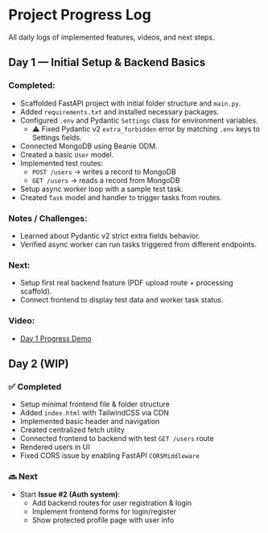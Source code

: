 # Project Progress Log

All daily logs of implemented features, videos, and next steps.

## Day 1 — Initial Setup & Backend Basics

### Completed:

- Scaffolded FastAPI project with initial folder structure and `main.py`.
- Added `requirements.txt` and installed necessary packages.
- Configured `.env` and Pydantic `Settings` class for environment variables.
  - ⚠️ Fixed Pydantic v2 `extra_forbidden` error by matching `.env` keys to Settings fields.
- Connected MongoDB using Beanie ODM.
- Created a basic `User` model.
- Implemented test routes:
  - `POST /users` → writes a record to MongoDB
  - `GET /users` → reads a record from MongoDB
- Setup async worker loop with a sample test task.
- Created `Task` model and handler to trigger tasks from routes.

### Notes / Challenges:

- Learned about Pydantic v2 strict extra fields behavior.
- Verified async worker can run tasks triggered from different endpoints.

### Next:

- Setup first real backend feature (PDF upload route + processing scaffold).
- Connect frontend to display test data and worker task status.

### Video:

- [Day 1 Progress Demo](https://youtu.be/dummy123)

## Day 2 (WIP)

### ✅ Completed

- Setup minimal frontend file & folder structure
- Added `index.html` with TailwindCSS via CDN
- Implemented basic header and navigation
- Created centralized fetch utility
- Connected frontend to backend with test `GET /users` route
- Rendered users in UI
- Fixed CORS issue by enabling FastAPI `CORSMiddleware`

### 🔜 Next

- Start **Issue #2 (Auth system)**:
  - Add backend routes for user registration & login
  - Implement frontend forms for login/register
  - Show protected profile page with user info

